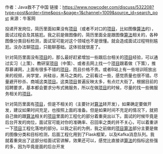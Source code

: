作者：Java救不了中国
链接：https://www.nowcoder.com/discuss/532208?type=post&order=time&pos=&page=1&channel=1009&source_id=search_post
来源：牛客网



投递开发岗位，简历里面如果没有[项目]()（或者不对口的[项目]()，比如图像[算法]()的），面试过程会及其尴尬。我之前是做图像的，简历里面全是跟图像[算法]()相关的，各种图像分类目标检测，面试官可能对这个领域也不是很懂。就会造成面试过程特别尴尬。没办法聊[项目]()，只能聊基础。这体验就很差了。 
 

  针对简历里面没有[项目]()的，那么最好赶紧增加一些跟后台相关的[项目]()经验，可以通过实习（上策）、教研室[项目]()（中策）、或者去网上找一个[项目]()跟着做（下策），推荐慕课网，上面有很多不错的[项目]()，而且价格不贵。或者B站上有一些培训班放出来的视频，尚学堂，尚硅谷，黑马之类的。之前看过一些，感觉质量也很不错。尽量避开秒杀、商城这类[项目]()。这类[项目]()普遍反映太多，有点烂大街了。根据目前的招聘要求，基本都会要求分布式微服务，所以在做[项目]()的时候，尽量的找一些微服务相关的[项目]()。 

  针对简历里面有[项目]()，但是不相关的（主要针对[算法]()转开发），如果确定要做开发，建议如果时间充足，也按照上面的准备。但是如果时间不充足的情况下，就把自己做的跟[算法]()相关的[项目]()里面的工程化的部分着重突出以下。面试的时候毕竟是后台开发的岗位，面试官可能对你的准确率、召回率之类的并不关心，可以着重讲一下[项目]()工程化落地的部分。以我之前的为例，我之前做的[项目]()[算法]()部分主要是做的图像分类和目标检测，后面工程化用到了Flask框架，以及Kafka消息队列。我就着重突出了这部分给面试官讲解，效果还可以，感觉比直接讲[算法]()的指标这些强的多，因为毕竟是面的后台开发